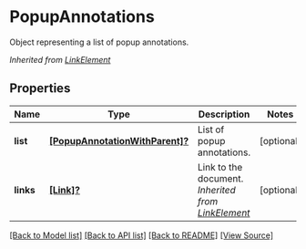 ﻿# PopupAnnotations
Object representing a list of popup annotations.

*Inherited from [LinkElement](LinkElement.md)*
## Properties
Name | Type | Description | Notes
------------ | ------------- | ------------- | -------------
**list** | [**[PopupAnnotationWithParent]?**](PopupAnnotationWithParent.md) | List of popup annotations. | [optional]
**links** | [**[Link]?**](Link.md) | Link to the document.<br />*Inherited from [LinkElement](LinkElement.md)* | [optional]

[[Back to Model list]](../README.md#documentation-for-models) [[Back to API list]](../README.md#documentation-for-api-endpoints) [[Back to README]](../README.md) [[View Source]](../AsposePdfCloud/Models/PopupAnnotations.swift)

